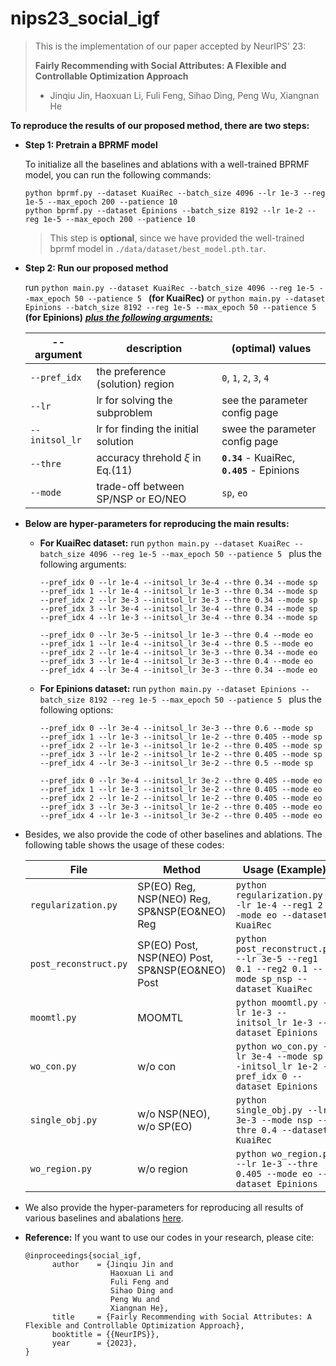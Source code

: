 # nips23_social_igf

> This is the implementation of our paper accepted by NeurIPS' 23:
>
> **Fairly Recommending with Social Attributes: A Flexible and Controllable Optimization Approach**
>
> - Jinqiu Jin, Haoxuan Li, Fuli Feng, Sihao Ding, Peng Wu, Xiangnan He

**To reproduce the results of our proposed method, there are two steps:**

- **Step 1: Pretrain a BPRMF model**

   To initialize all the baselines and ablations with a well-trained BPRMF model, you can run the following commands:

  ```shell
  python bprmf.py --dataset KuaiRec --batch_size 4096 --lr 1e-3 --reg 1e-5 --max_epoch 200 --patience 10
  python bprmf.py --dataset Epinions --batch_size 8192 --lr 1e-2 --reg 1e-5 --max_epoch 200 --patience 10
  ```

  > This step is **optional**, since we have provided the well-trained bprmf model in `./data/dataset/best_model.pth.tar`. 

- **Step 2: Run our proposed method**

  run `python main.py --dataset KuaiRec --batch_size 4096 --reg 1e-5 --max_epoch 50 --patience 5 ` **(for KuaiRec)** or `python main.py --dataset Epinions --batch_size 8192 --reg 1e-5 --max_epoch 50 --patience 5 ` **(for Epinions)** <u>***plus the following arguments:***</u>

  | --argument     | description                         | (optimal) values                             |
  | -------------- | ----------------------------------- | -------------------------------------------- |
  | `--pref_idx`   | the preference (solution) region    | `0`, `1`, `2`, `3`, `4`                      |
  | `--lr`         | lr for solving the subproblem       | see the parameter config page                |
  | `--initsol_lr` | lr for finding the initial solution | swee the parameter config page               |
  | `--thre`       | accuracy threhold $\xi$ in Eq.(11)  | **`0.34`** - KuaiRec, **`0.405`** - Epinions |
  | `--mode`       | trade-off between SP/NSP or EO/NEO  | `sp`,  `eo`                                  |
  
- **Below are hyper-parameters for reproducing the main results:**

  - **For KuaiRec dataset:** run `python main.py --dataset KuaiRec --batch_size 4096 --reg 1e-5 --max_epoch 50 --patience 5 ` plus the following arguments:

    ```shell
    --pref_idx 0 --lr 1e-4 --initsol_lr 3e-4 --thre 0.34 --mode sp
    --pref_idx 1 --lr 1e-4 --initsol_lr 1e-3 --thre 0.34 --mode sp
    --pref_idx 2 --lr 3e-3 --initsol_lr 3e-3 --thre 0.34 --mode sp
    --pref_idx 3 --lr 3e-4 --initsol_lr 3e-4 --thre 0.34 --mode sp
    --pref_idx 4 --lr 1e-3 --initsol_lr 3e-4 --thre 0.34 --mode sp
    
    --pref_idx 0 --lr 3e-5 --initsol_lr 1e-3 --thre 0.4 --mode eo
    --pref_idx 1 --lr 1e-4 --initsol_lr 3e-4 --thre 0.5 --mode eo
    --pref_idx 2 --lr 1e-4 --initsol_lr 3e-3 --thre 0.34 --mode eo
    --pref_idx 3 --lr 1e-4 --initsol_lr 3e-3 --thre 0.4 --mode eo
    --pref_idx 4 --lr 3e-4 --initsol_lr 3e-3 --thre 0.34 --mode eo
    ```
    
  - **For Epinions dataset:** run `python main.py --dataset Epinions --batch_size 8192 --reg 1e-5 --max_epoch 50 --patience 5 ` plus the following options:
  
    ```shell
    --pref_idx 0 --lr 3e-4 --initsol_lr 3e-3 --thre 0.6 --mode sp
    --pref_idx 1 --lr 1e-3 --initsol_lr 1e-2 --thre 0.405 --mode sp
    --pref_idx 2 --lr 1e-3 --initsol_lr 1e-2 --thre 0.405 --mode sp
    --pref_idx 3 --lr 1e-2 --initsol_lr 1e-2 --thre 0.405 --mode sp
    --pref_idx 4 --lr 3e-3 --initsol_lr 3e-2 --thre 0.5 --mode sp
    
    --pref_idx 0 --lr 3e-4 --initsol_lr 3e-2 --thre 0.405 --mode eo
    --pref_idx 1 --lr 1e-3 --initsol_lr 3e-2 --thre 0.405 --mode eo
    --pref_idx 2 --lr 1e-2 --initsol_lr 1e-2 --thre 0.405 --mode eo
    --pref_idx 3 --lr 3e-3 --initsol_lr 1e-2 --thre 0.405 --mode eo
    --pref_idx 4 --lr 1e-3 --initsol_lr 3e-2 --thre 0.405 --mode eo
    ```

- Besides, we also provide the code of other baselines and ablations. The following table shows the usage of these codes:

  | File                  | Method                                          | Usage (Example)                                              |
  | --------------------- | ----------------------------------------------- | ------------------------------------------------------------ |
  | `regularization.py`   | SP(EO) Reg, NSP(NEO) Reg, SP&NSP(EO&NEO) Reg    | `python regularization.py --lr 1e-4 --reg1 2 --mode eo --dataset KuaiRec` |
  | `post_reconstruct.py` | SP(EO) Post, NSP(NEO) Post, SP&NSP(EO&NEO) Post | `python post_reconstruct.py --lr 3e-5 --reg1 0.1 --reg2 0.1 --mode sp_nsp --dataset KuaiRec` |
  | `moomtl.py`           | MOOMTL                                          | `python moomtl.py --lr 1e-3 --initsol_lr 1e-3 --dataset Epinions` |
  | `wo_con.py`           | w/o con                                         | `python wo_con.py --lr 3e-4 --mode sp --initsol_lr 1e-2 --pref_idx 0 --dataset Epinions` |
  | `single_obj.py`       | w/o NSP(NEO), w/o SP(EO)                        | `python single_obj.py --lr 3e-3 --mode nsp --thre 0.4 --dataset KuaiRec` |
  | `wo_region.py`        | w/o region                                      | `python wo_region.py --lr 1e-3 --thre 0.405 --mode eo --dataset Epinions` |

- We also provide the hyper-parameters for reproducing all results of various baselines and abalations [here](./data/hyper.xlsx).

- **Reference:** If you want to use our codes in your research, please cite:

   ```
   @inproceedings{social_igf,   
         author    = {Jinqiu Jin and
                      Haoxuan Li and 
                      Fuli Feng and 
                      Sihao Ding and
                      Peng Wu and
                      Xiangnan He}, 
         title     = {Fairly Recommending with Social Attributes: A Flexible and Controllable Optimization Approach},  
         booktitle = {{NeurIPS}},  
         year      = {2023},   
   }
   ```

